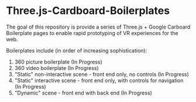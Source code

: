 # Three.js-Cardboard-Boilerplates
The goal of this repository is provide a series of Three.js + Google Carboard Boilerplate pages to enable rapid prototyping of VR experiences for the web.

Boilerplates include (in order of increasing sophistication):

1.  360 picture boilerplate (In Progress)
2.  360 video boilerplate (In Progress)
3.  "Static" non-interactive scene - front end only, no controls (In Progress)
4.  "Static" interactive scene - front end only, with controls for navigation (In Progress)
5.  "Dynamic" scene - front end with back end (In Progress)
